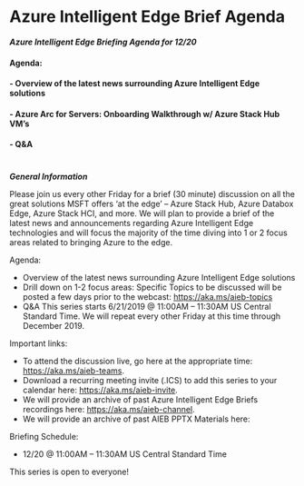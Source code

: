 # Azure Intelligent Edge Brief Agenda

***Azure Intelligent Edge Briefing Agenda for 12/20***

#### Agenda: ##
#### -	Overview of the latest news surrounding Azure Intelligent Edge solutions ###
#### -	Azure Arc for Servers:  Onboarding Walkthrough w/ Azure Stack Hub VM’s ####
#### -	Q&A ###

 #
 #
  
  


***General Information***

Please join us every other Friday for a brief (30 minute) discussion on all the great solutions MSFT offers ‘at the edge’ – Azure Stack Hub, Azure Databox Edge, Azure Stack HCI, and more.  We will plan to provide a brief of the latest news and announcements regarding Azure Intelligent Edge technologies and will focus the majority of the time diving into 1 or 2 focus areas related to bringing Azure to the edge.

Agenda:
-	Overview of the latest news surrounding Azure Intelligent Edge solutions
-	Drill down on 1-2 focus areas:  Specific Topics to be discussed will be posted a few days prior to the webcast:  https://aka.ms/aieb-topics
-	Q&A
This series starts 6/21/2019 @ 11:00AM – 11:30AM US Central Standard Time.  We will repeat every other Friday at this time through December 2019.  

Important links:
-	To attend the discussion live, go here at the appropriate time:  https://aka.ms/aieb-teams.  
-	Download a recurring meeting invite (.ICS) to add this series to your calendar here:  https://aka.ms/aieb-invite.
-	We will provide an archive of past Azure Intelligent Edge Briefs recordings here:  https://aka.ms/aieb-channel.
- We will provide an archive of past AIEB PPTX Materials here:    

Briefing Schedule:

-	12/20 @ 11:00AM – 11:30AM US Central Standard Time

This series is open to everyone!
